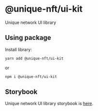 # @unique-nft/ui-kit

Unique network UI library

## Using package

Install library:

```bash
yarn add @unique-nft/ui-kit
```

or

```bash
npm i @unique-nft/ui-kit
```

## Storybook

Unique network UI library storybook is [here](https://storybook.dev.uniquenetwork.dev/).